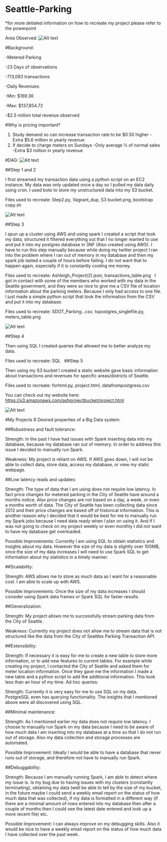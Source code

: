 # Seattle-Parking
*for more detialed information on how to recreate my project please refer to the powerpoint

Area Observed:
![Alt text](areamap.png?raw=true "Title")

#Background:

-Metered Parking

-23 Days of observations

-713,093 transactions

-Daily Revenues:

  -Min: $169.36
  
  -Max: $137,854.72

-$2.5 million total revenue observed

#Why is pricing important?
1) Study demand so can increase transaction rate to be $0.50 higher 
  -Extra $5.6 million in yearly revenue
2) If decide to charge meters on Sundays
  -Only average ½ of normal sales
  -Extra $3 million in yearly revenue
  
#DAG:
![Alt text](diagram.png?raw=true "Title")
  
  
##Step 1 and 2

I first streamed my transaction data using a python script on an EC2 instance. My data was only updated once a day so I pulled my data daily using cron. I used boto to store my unstructured data into my S3 bucket. 

Files used to recreate: Step2.py, Vagrant_dup, S3 bucket.png, bootstrap copy.sh

![Alt text](S3buck.png?raw=true "Title")

##Step 3

I spun up a cluster using AWS and using spark I created a script that took my data, structured it filtered everything out that I no longer wanted to use and put it into my postgres database in 3NF (Also created using AWS). I have to run this step manually because while doing my twitter project I ran into the problem where I ran out of memory in my database and then my spark job lasted a couple of hours before failing. I do not want that to happen again, especially if it is constantly costing me money. 

Files used to recreate: Ashleigh_Project(2).json, transactions_table.png
 
I got in contact with some of the members who worked with my data in the Seattle government, and they were so nice to give me a CSV file of location information about the parking meters. Because I only had access to one file. I just made a simple python script that took the information from the CSV and put it into my database. 

Files used to recreate: SDOT_Parking…csv, topostgres_singlefile.py, meters_table.png

![Alt text](meters_table.png?raw=true "Title")

##Step 4

Then using SQL I created queries that allowed me to better analyze my data.

Files used to recreate: SQL
 
##Step 5

Then using my S3 bucket I created a static website gave basic information about transactions and revenues for specific areas/districts of Seattle. 

Files used to recreate: forhtml.py, project.html, datafrompostgress.csv

You can check out my website here:
https://s3.amazonaws.com/ashprojectbucket/project.html

![Alt text](website.png?raw=true "Title")

#My Projects 8 Desired properties of a Big Data system:

##Robustness and fault tolerance:

Strength: In the past I have had issues with Spark inserting data into my database, because my database ran out of memory. In order to address this issue I decided to manually run Spark. 

Weakness: My project is reliant on AWS. If AWS goes down, I will not be able to collect data, store data, access my database, or view my static webpage. 

##Low latency reads and updates:

Strength: The type of data that I am using does not require low latency. In fact price changes for metered parking in the City of Seattle have around a months notice. Also price changes are not based on a day, a week, or even a months worth of data. The City of Seattle has been collecting data since 2012 and their price changes are based off of historical information. This is another reason why I decided that it would be best for me to manually run my Spark jobs because I need data ready when I plan on using it. And if I was not going to check on my project weekly or even monthly I did not want to have my database get overloaded. 

Possible Improvements: Currently I am using SQL to obtain statistics and insights about my data. However the size of my data is slightly over 100MB, once the size of my data increases I will need to use Spark SQL to get information about my statistics in a timely manner. 

##Scalability:

Strength: AWS allows me to store as much data as I want for a reasonable cost. I am able to scale up with AWS.

Possible Improvements: Once the size of my data increases I should consider using Spark data frames or Spark SQL for faster results.  

##Generalization:

Strength: My project allows me to successfully stream parking data from the City of Seattle. 

Weakness: Currently my project does not allow me to stream data that is not structured like the data from the City of Seattles Parking Transaction API. 

##Extensibility:

Strength: If necessary it is easy for me to create a new table to store more information, or to add new features to current tables. For example while creating my project, I contacted the City of Seattle and asked them for meter location information. Once they gave me the information I made a new table and a python script to add the additional information. This took less than an hour of my time.
Ad hoc queries:

Strength: Currently it is very easy for me to use SQL on my data. PostgreSQL even has querying functionality. The insights that I mentioned above were all discovered using SQL.

##Minimal maintenance:

Strength: As I mentioned earlier my data does not require low latency. I choose to manually run Spark on my data because I need to be aware of how much data I am inserting into my database at a time so that I do not run out of storage. Also my data collection and storage processes are automated.

Possible Improvement: Ideally I would be able to have a database that never runs out of storage, and therefore not have to manually run Spark. 

##Debuggability:

Strength: Because I am manually running Spark, I am able to detect where my issue is. Is my bug due to having issues with my clusters (constantly terminating), obtaining my data (well be able to tell by the size of my bucket, in the future maybe I could send a weekly email report on the status of how much data that was collected), if my data is formatted in a different way (if there are a minimal amount of rows entered into my database then after a couple of months then I could see the latest date entered and look up a more recent file) etc. 

Possible Improvement: I can always improve on my debugging skills. Also it would be nice to have a weekly email report on the status of how much data I have collected over the past week. 


